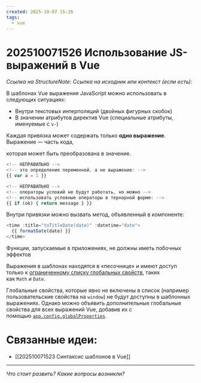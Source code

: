 ```yaml
---
created: 2025-10-07 15:26
tags:
  - vue
---
```

# 202510071526 Использование JS-выражений в Vue

*Ссылка на StructureNote:* 
*Ссылка на исходник или контекст (если есть):* 

В шаблонах Vue выражения JavaScript можно использовать в следующих ситуациях:

- Внутри текстовых интерполяций (двойных фигурных скобок)
- В значении атрибутов директив Vue (специальные атрибуты, именуемые с `v-`)

Каждая привязка может содержать только **одно выражение**. Выражение — часть кода, 

которая может быть преобразована в значение.

```js
<!-- НЕПРАВИЛЬНО -->
<!-- это определение переменной, а не выражение: -->
{{ var a = 1 }}

<!-- НЕПРАВИЛЬНО -->
<!-- операторы условий не будут работать, но можно -->
<!-- использовать условные операторы в тернарной форме: -->
{{ if (ok) { return message } }}
```

Внутри привязки можно вызвать метод, объявленный в компоненте:

```js
<time :title="toTitleDate(date)" :datetime="date">
  {{ formatDate(date) }}
</time>
```

Функции, запускаемые в приложениях, не должны иметь побочных эффектов

Выражения в шаблонах находятся в «песочнице» и имеют доступ только к [ограниченному списку глобальных свойств](https://github.com/vuejs/core/blob/main/packages/shared/src/globalsAllowList.ts#L3), таких как `Math` и `Date`.

Глобальные свойства, которые явно не включены в список (например пользовательские свойства на `window`) не будут доступны в шаблонных выражениях. Однако можно объявить дополнительные глобальные свойства для всех выражений Vue, добавив их с помощью [`app.config.globalProperties`](https://ru.vuejs.org/api/application.html#app-config-globalproperties).

# Связанные идеи:

* [[202510071523 Синтаксис шаблонов в Vue]]
---

*Что стоит развить? Какие вопросы возникли?*
